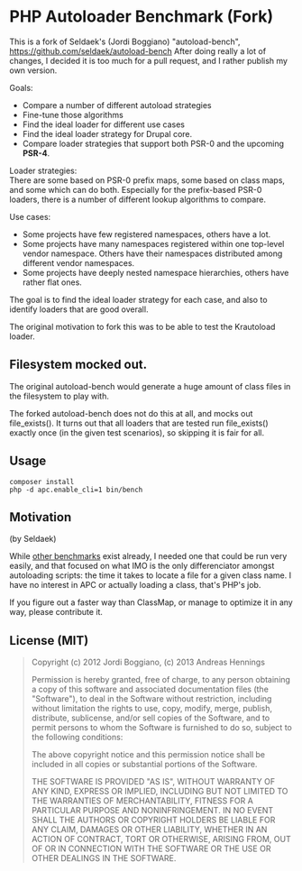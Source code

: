 # PHP Autoloader Benchmark (Fork)

This is a fork of Seldaek's (Jordi Boggiano) "autoload-bench",
https://github.com/seldaek/autoload-bench
After doing really a lot of changes, I decided it is too much for a pull
request, and I rather publish my own version.

Goals:  
- Compare a number of different autoload strategies
- Fine-tune those algorithms
- Find the ideal loader for different use cases
- Find the ideal loader strategy for Drupal core.
- Compare loader strategies that support both PSR-0 and the upcoming **PSR-4**.

Loader strategies:  
There are some based on PSR-0 prefix maps, some based on class maps, and some
which can do both.
Especially for the prefix-based PSR-0 loaders, there is a number of different
lookup algorithms to compare.

Use cases:
* Some projects have few registered namespaces, others have a lot.
* Some projects have many namespaces registered within one top-level vendor
  namespace. Others have their namespaces distributed among different vendor
  namespaces.
* Some projects have deeply nested namespace hierarchies, others have rather flat
  ones.

The goal is to find the ideal loader strategy for each case, and also to
identify loaders that are good overall.

The original motivation to fork this was to be able to test the Krautoload
loader.

## Filesystem mocked out.

The original autoload-bench would generate a huge amount of class files in the
filesystem to play with.

The forked autoload-bench does not do this at all, and mocks out file_exists().
It turns out that all loaders that are tested run file_exists() exactly once
(in the given test scenarios), so skipping it is fair for all.


## Usage

    composer install
    php -d apc.enable_cli=1 bin/bench


## Motivation

(by Seldaek)

While [other benchmarks](http://mwop.net/blog/245-Autoloading-Benchmarks.html)
exist already, I needed one that could be run very easily, and that focused on
what IMO is the only differenciator amongst autoloading scripts: the time it takes
to locate a file for a given class name. I have no interest in APC or actually
loading a class, that's PHP's job.

If you figure out a faster way than ClassMap, or manage to optimize it in
any way, please contribute it.

## License (MIT)

> Copyright (c) 2012 Jordi Boggiano, (c) 2013 Andreas Hennings
>
> Permission is hereby granted, free of charge, to any person obtaining a copy
> of this software and associated documentation files (the "Software"), to deal
> in the Software without restriction, including without limitation the rights
> to use, copy, modify, merge, publish, distribute, sublicense, and/or sell
> copies of the Software, and to permit persons to whom the Software is furnished
> to do so, subject to the following conditions:
>
> The above copyright notice and this permission notice shall be included in all
> copies or substantial portions of the Software.
>
> THE SOFTWARE IS PROVIDED "AS IS", WITHOUT WARRANTY OF ANY KIND, EXPRESS OR
> IMPLIED, INCLUDING BUT NOT LIMITED TO THE WARRANTIES OF MERCHANTABILITY,
> FITNESS FOR A PARTICULAR PURPOSE AND NONINFRINGEMENT. IN NO EVENT SHALL THE
> AUTHORS OR COPYRIGHT HOLDERS BE LIABLE FOR ANY CLAIM, DAMAGES OR OTHER
> LIABILITY, WHETHER IN AN ACTION OF CONTRACT, TORT OR OTHERWISE, ARISING FROM,
> OUT OF OR IN CONNECTION WITH THE SOFTWARE OR THE USE OR OTHER DEALINGS IN
> THE SOFTWARE.
